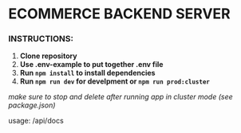 # ECOMMERCE BACKEND SERVER

### INSTRUCTIONS:

1. **Clone repository**
2. **Use .env-example to put together .env file**
3. **Run `npm install` to install dependencies**
4. **Run `npm run dev` for develpment or `npm run prod:cluster`**

_make sure to stop and delete after running app in cluster mode (see package.json)_

usage: /api/docs
